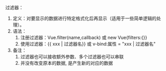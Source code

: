 过滤器：
1. 定义：对要显示的数据进行特定格式化后再显示（适用于一些简单逻辑的处理）。
2. 语法：
    1. 注册过滤器：Vue.filter(name,callback) 或 new Vue{filters:{}}
    2. 使用过滤器：{{ xxx | 过滤器名}}  或  v-bind:属性 = "xxx | 过滤器名"
3. 备注：
    1. 过滤器也可以接收额外参数、多个过滤器也可以串联
    2. 并没有改变原本的数据, 是产生新的对应的数据